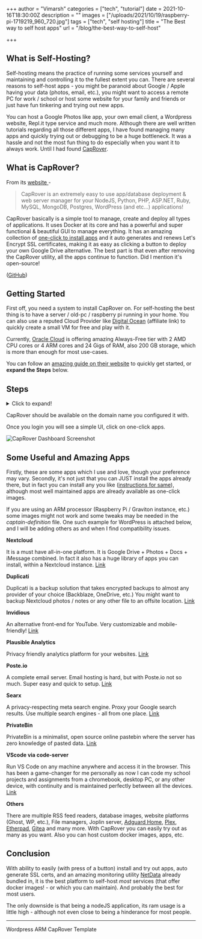 +++
author = "Vimarsh"
categories = ["tech", "tutorial"]
date = 2021-10-16T18:30:00Z
description = ""
images = ["/uploads/2021/10/19/raspberry-pi-1719219_960_720.jpg"]
tags = ["tech", "self hosting"]
title = "The Best way to self host apps"
url = "/blog/the-best-way-to-self-host"

+++
## What is Self-Hosting?

Self-hosting means the practice of running some services yourself and maintaining and controlling it to the fullest extent you can. There are several reasons to self-host apps - you might be paranoid about Google / Apple having your data (photos, email, etc.), you might want to access a remote PC for work / school or host some website for your family and friends or just have fun tinkering and trying out new apps.

You can host a Google Photos like app, your own email client, a Wordpress website, Repl.it type service and much more. Although there are well written tutorials regarding all those different apps, I have found managing many apps and quickly trying out or debugging to be a huge bottleneck. It was a hassle and not the most fun thing to do especially when you want it to always work. Until I had found [CapRover](https://www.google.com/url?q=https%3A%2F%2Fcaprover.com%2F&sa=D&sntz=1&usg=AFQjCNED-QL3qoKRG4yjooddkK6fCbUzSA).

## What is CapRover?

From its [website ](https://www.google.com/url?q=https%3A%2F%2Fcaprover.com%2F&sa=D&sntz=1&usg=AFQjCNED-QL3qoKRG4yjooddkK6fCbUzSA)-

> CapRover is an extremely easy to use app/database deployment & web server manager for your NodeJS, Python, PHP, ASP.NET, Ruby, MySQL, MongoDB, Postgres, WordPress (and etc...) applications!

CapRover basically is a simple tool to manage, create and deploy all types of applications. It uses Docker at its core and has a powerful and super functional & beautiful GUI to manage everything. It has an amazing collection of [one-click to install apps](https://www.google.com/url?q=https%3A%2F%2Fgithub.com%2Fcaprover%2Fone-click-apps&sa=D&sntz=1&usg=AFQjCNGS4OtabN-JJGSKEob6AYtmonl7vw) and it auto generates and renews Let's Encrypt SSL certificates, making it as easy as clicking a button to deploy your own Google Drive alternative. The best part is that even after removing the CapRover utility, all the apps continue to function. Did I mention it's open-source!

([GitHub](https://www.google.com/url?q=https%3A%2F%2Fgithub.com%2Fcaprover%2Fcaprover&sa=D&sntz=1&usg=AFQjCNEdYYiTjYP4FeLNux1sJ7Fd5WsvgQ))

## Getting Started

First off, you need a system to install CapRover on. For self-hosting the best thing is to have a server / old-pc / raspberry pi running in your home. You can also use a reputed Cloud Provider like [Digital Ocean](https://www.google.com/url?q=https%3A%2F%2Fm.do.co%2Fc%2F32b907edbd54&sa=D&sntz=1&usg=AFQjCNF8xd0czaPso6rnbX1_61XvWMvZkw) (affiliate link) to quickly create a small VM for free and play with it.

Currently, [Oracle Cloud](https://www.google.com/url?q=https%3A%2F%2Fwww.oracle.com%2Fcloud%2Ffree%2F&sa=D&sntz=1&usg=AFQjCNF4hxj3VpiRQAFE7M30kMla2wjFRg) is offering amazing Always-Free tier with 2 AMD CPU cores or 4 ARM cores and 24 Gigs of RAM, also 200 GB storage, which is more than enough for most use-cases.

You can follow an [amazing guide on their website](https://www.google.com/url?q=https%3A%2F%2Fcaprover.com%2Fdocs%2Fget-started.html&sa=D&sntz=1&usg=AFQjCNFIjt3yibot8IVCIagpSJcAl-USKg) to quickly get started, or **expand the Steps** below.

## Steps
<details>
  <summary>Click to expand!</summary>
 
I would recommend Ubuntu as the distro of choice because most docker images function best with it. Official recomendation is for Ubuntu 18.04 but for me 20.04 has worked fine.

Step 0 : SSH into the machine (VM or bare-metal and follow these instructions)

**Code to Upgrade packages:**

    sudo apt-get update && sudo apt-get upgrade -y

To [Install Docker](https://www.google.com/url?q=https%3A%2F%2Fdocs.docker.com%2Fengine%2Finstall%2Fubuntu%2F%23installation-methods&sa=D&sntz=1&usg=AFQjCNGBJDexvFJyTWxjKJb2qqUvFuqd2A)

    sudo apt-get install \
    	apt-transport-https \
    	ca-certificates \
    	curl \
    	gnupg \
    	lsb-release
    
    curl -fsSL https://download.docker.com/linux/ubuntu/gpg | sudo gpg --dearmor -o /usr/share/keyrings/docker-archive-keyring.gpg
    
    echo \"deb [arch=$(dpkg --print-architecture) signed-by=/usr/share/keyrings/docker-archive-keyring.gpg] https://download.docker.com/linux/ubuntu \$(lsb_release -cs) stable" | sudo tee /etc/apt/sources.list.d/docker.list > /dev/null
    
    sudo apt-get update
    
    sudo apt-get install docker-ce docker-ce-cli containerd.io

To **verify if Docker is working**:

    sudo docker run hello-world

**Configure Firewall**

Clear all already set iptables if set by your cloud provider and configure firewall via UFW (personal preference)

Also make sure to allow ports which you are _actively using for caprover_ from your router or cloud provider's console.

    sudo ufw allow 22,80,443,3000,996,7946,4789,2377/tcp; sudo ufw allow 7946,4789,2377/udp;
    
    sudo ufw enable

### Installing Caprover

Just run the following line, sit back and enjoy!

    sudo docker run -p 80:80 -p 443:443 -p 3000:3000 -v /var/run/docker.sock:/var/run/docker.sock -v /captain:/captain caprover/caprover

NOTE: **Do not** change the port mappings. CapRover only works on the specified ports.

**Configure domain name** (after port forwarding if hosting in your home)

\*.domain.name should point to publicly reachable IP address of the machine

Assuming you have npm installed on **your local machine** (e.g., your laptop), simply run (add sudo if needed):

    npm install -g caprover

Then, run

    caprover serversetup

and follow the instructions shown.

</details>

CapRover should be available on the domain name you configured it with.

Once you login you will see a simple UI, click on one-click apps.

![CapRover Dashboard Screenshot](/uploads/2021/10/19/screenshot-2021-10-17-164023.png)

## Some Useful and Amazing Apps

Firstly, these are some apps which I use and love, though your preference may vary. Secondly, it's not just that you can JUST install the apps already there, but in fact you can install any you like ([instructions for same](https://www.google.com/url?q=https%3A%2F%2Fcaprover.com%2Fdocs%2Fdeployment-methods.html&sa=D&sntz=1&usg=AFQjCNGGO22rn1BgVghmxEeOfxTIB2u6lg)), although most well maintained apps are already available as one-click images.

If you are using an ARM processor (Raspberry Pi / Graviton instance, etc.) some images might not work and some tweaks may be needed in the _captain-definition_ file. One such example for WordPress is attached below, and I will be adding others as and when I find compatibility issues.

**Nextcloud**

It is a must have all-in-one platform. It is Google Drive + Photos + Docs + iMessage combined. In fact it also has a huge library of apps you can install, within a Nextcloud instance. [Link](https://www.google.com/url?q=https%3A%2F%2Fnextcloud.com%2F&sa=D&sntz=1&usg=AFQjCNGwO5XFVqs7RdPinsOEqTFOSpcKrg)

**Duplicati**

Duplicati is a backup solution that takes encrypted backups to almost any provider of your choice (Backblaze, OneDrive, etc.) You might want to backup Nextcloud photos / notes or any other file to an offsite location. [Link](https://www.google.com/url?q=https%3A%2F%2Fwww.duplicati.com%2F&sa=D&sntz=1&usg=AFQjCNEmySL7Wc9PKKsuh6SxhDD5nkG8HQ)

**Invidious**

An alternative front-end for YouTube. Very customizable and mobile-friendly! [Link](https://www.google.com/url?q=https%3A%2F%2Fgithub.com%2Fiv-org%2Finvidious&sa=D&sntz=1&usg=AFQjCNFbtZIFOTe5kb_uMLh-zmlLm0hANg)

**Plausible Analytics**

Privacy friendly analytics platform for your websites. [Link](https://www.google.com/url?q=https%3A%2F%2Fplausible.io%2Fself-hosted-web-analytics&sa=D&sntz=1&usg=AFQjCNFywiMENiLazFWbPiRh9nL8pE90vg)

**Poste.io**

A complete email server. Email hosting is hard, but with Poste.io not so much. Super easy and quick to setup. [Link](https://www.google.com/url?q=https%3A%2F%2Fposte.io%2F&sa=D&sntz=1&usg=AFQjCNFOzOM-VHhUKSQLXL3H904zYJZhHA)

**Searx**

A privacy-respecting meta search engine. Proxy your Google search results. Use multiple search engines - all from one place. [Link](https://www.google.com/url?q=https%3A%2F%2Fsearx.me%2F&sa=D&sntz=1&usg=AFQjCNH0OpuoP8HI1gBoZ3PIZD2NK-bpWg)

**PrivateBin**

PrivateBin is a minimalist, open source online pastebin where the server has zero knowledge of pasted data. [Link](https://www.google.com/url?q=https%3A%2F%2Fgithub.com%2FPrivateBin%2FPrivateBin&sa=D&sntz=1&usg=AFQjCNErWw9d4NCksf74yRsNCCJYC37IBg)

**VScode via code-server**

Run VS Code on any machine anywhere and access it in the browser. This has been a game-changer for me personally as now I can code my school projects and assignments from a chromebook, desktop PC, or any other device, with continuity and is maintained perfectly between all the devices. [Link](https://www.google.com/url?q=https%3A%2F%2Fgithub.com%2Fcdr%2Fcode-server&sa=D&sntz=1&usg=AFQjCNG4gb4oLQNhEuGy0EnVUp1Dh57Crw)

**Others**

There are multiple RSS feed readers, database images, website platforms (Ghost, WP, etc.), File managers, Joplin server, [Adguard Home](https://www.google.com/url?q=https%3A%2F%2Fgithub.com%2FAdguardTeam%2FAdguardHome&sa=D&sntz=1&usg=AFQjCNEwIdZWVxnX9h-H136_Rb7l2BXWzA), [Plex](https://www.google.com/url?q=https%3A%2F%2Fgithub.com%2Fplexinc&sa=D&sntz=1&usg=AFQjCNGUXM9mA7_zTfoqJnwCMScXL5V3Yg), [Etherpad](https://www.google.com/url?q=https%3A%2F%2Fetherpad.org%2F&sa=D&sntz=1&usg=AFQjCNEblm2NOUjagaPEUbmXS6v4awIy0w), [Gitea](https://www.google.com/url?q=https%3A%2F%2Fgitea.io%2F&sa=D&sntz=1&usg=AFQjCNGLvHe85GC6PmVsaQReN2lEY8Y_Iw) and many more. With CapRover you can easily try out as many as you want. Also you can host custom docker images, apps, etc.

## Conclusion

With ability to easily (with press of a button) install and try out apps, auto generate SSL certs, and an amazing monitoring utility [NetData](https://www.google.com/url?q=https%3A%2F%2Fcaprover.com%2Fdocs%2Fresource-monitoring.html&sa=D&sntz=1&usg=AFQjCNECP4HdqnOkk014ZS9Bc5eDaEwQOQ) already bundled in, it is the best platform to self-host _most_ services (that offer docker images! - or which you can maintain). And probably the best for most users.

The only downside is that being a nodeJS application, its ram usage is a little high - although not even close to being a hinderance for most people.

***

Wordpress ARM CapRover Template